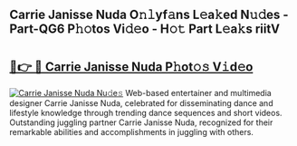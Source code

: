 ## Carrie Janisse Nuda O𝚗𝚕yf𝚊ns L𝚎a𝚔ed N𝚞𝚍es - Part-QG6 P𝚑𝚘tos Vi𝚍𝚎o - H𝚘𝚝 Part L𝚎a𝚔s riitV

# <h2><a href="http://kfdlvre.oniu.top/?m=Carrie+Janisse+Nuda">🔗👉 🔴 Carrie Janisse Nuda P𝚑ot𝚘𝚜 V𝚒d𝚎o</a></h2>

[![Carrie Janisse Nuda Nu𝚍e𝚜](https://i.imgur.com/0qMVB7G.gif)](http://kfdlvre.oniu.top/?m=Carrie+Janisse+Nuda)
Web-based entertainer and multimedia designer Carrie Janisse Nuda, celebrated for disseminating dance and lifestyle knowledge through trending dance sequences and short videos. Outstanding juggling partner Carrie Janisse Nuda, recognized for their remarkable abilities and accomplishments in juggling with others.  

